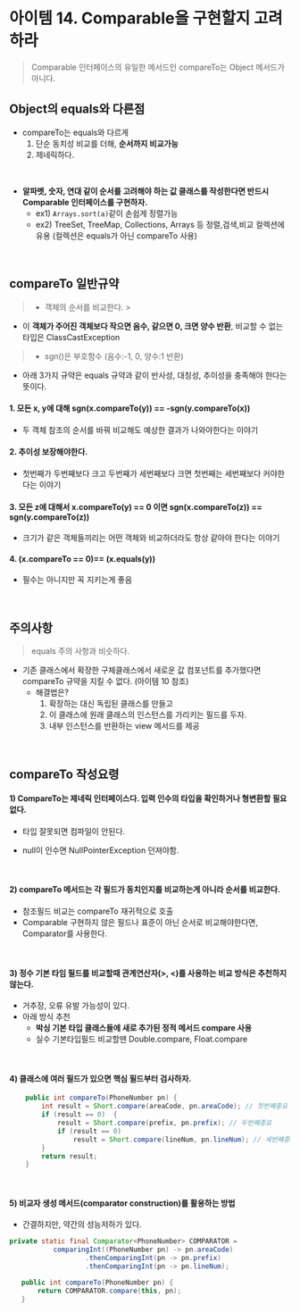 # 아이템 14. Comparable을 구현할지 고려하라

> Comparable 인터페이스의 유일한 메서드인 compareTo는 Object 메서드가 아니다.

## Object의 equals와 다른점

- compareTo는 equals와 다르게
    1. 단순 동치성 비교를 더해, __순서까지 비교가능__
    2. 제네릭하다.

<br/>

- __알파벳, 숫자, 연대 같이 순서를 고려해야 하는 값 클래스를 작성한다면 반드시 Comparable 인터페이스를 구현하자.__
    - ex1) `Arrays.sort(a)`같이 손쉽게 정렬가능
    - ex2) TreeSet, TreeMap, Collections, Arrays 등 정렬,검색,비교 컬렉션에 유용 (컬렉션은 equals가 아닌 compareTo 사용)

<br/>

## compareTo 일반규약

> - 객체의 순서를 비교한다.
    >
- 이 __객체가 주어진 객체보다 작으면 음수, 같으면 0, 크면 양수 반환__, 비교할 수 없는 타입은 ClassCastException

> - sgn()은 부호함수 (음수:-1, 0, 양수:1 반환)

- 아래 3가지 규약은 equals 규약과 같이 반사성, 대칭성, 추이성을 충족해야 한다는 뜻이다.

#### 1. 모든 x, y에 대해 sgn(x.compareTo(y)) == -sgn(y.compareTo(x))

- 두 객체 참조의 순서를 바꿔 비교해도 예상한 결과가 나와야한다는 이야기

#### 2. 추이성 보장해야한다.

- 첫번째가 두번째보다 크고 두번째가 세번째보다 크면 첫번째는 세번째보다 커야한다는 이야기

#### 3. 모든 z에 대해서 x.compareTo(y) == 0 이면 sgn(x.compareTo(z)) == sgn(y.compareTo(z))

- 크기가 같은 객체들끼리는 어떤 객체와 비교하더라도 항상 같아야 한다는 이야기

#### 4. (x.compareTo == 0)== (x.equals(y))

- 필수는 아니지만 꼭 지키는게 좋음

<br/>

## 주의사항

> equals 주의 사항과 비슷하다.

- 기존 클래스에서 확장한 구체클래스에서 새로운 값 컴포넌트를 추가했다면 compareTo 규약을 지킬 수 없다. (아이템 10 참조)
    - 해결법은?
        1. 확장하는 대신 독립된 클래스를 만들고
        2. 이 클래스에 원래 클래스의 인스턴스를 가리키는 필드를 두자.
        3. 내부 인스턴스를 반환하는 view 메서드를 제공

<br/>

## compareTo 작성요령

#### 1) CompareTo는 제네릭 인터페이스다. 입력 인수의 타입을 확인하거나 형변환할 필요없다.

- 타입 잘못되면 컴파일이 안된다.

- null이 인수면 NullPointerException 던져야함.

<br/>

#### 2) compareTo 메서드는 각 필드가 동치인지를 비교하는게 아니라 순서를 비교한다.

- 참조필드 비교는 compareTo 재귀적으로 호출
- Comparable 구현하지 않은 필드나 표준이 아닌 순서로 비교해야한다면, Comparator를 사용한다.

<br/>

#### 3) 정수 기본 타임 필드를 비교할때 관계연산자(>, <)를 사용하는 비교 방식은 추천하지 않는다.

- 거추장, 오류 유발 가능성이 있다.
- 아래 방식 추천
    - __박싱 기본 타입 클래스들에 새로 추가된 정적 메서드 compare 사용__
    - 실수 기본타입필드 비교할땐 Double.compare, Float.compare

<br/>

#### 4) 클래스에 여러 필드가 있으면 핵심 필드부터 검사하자.

```java
    public int compareTo(PhoneNumber pn) {
        int result = Short.compare(areaCode, pn.areaCode); // 첫번째중요
        if (result == 0)  {
            result = Short.compare(prefix, pn.prefix); // 두번째중요
            if (result == 0)
                result = Short.compare(lineNum, pn.lineNum); // 세번째중요
        }
        return result;
    }
```

<br/>

#### 5) 비교자 생성 메서드(comparator construction)를 활용하는 방법

- 간결하지만, 약간의 성능저하가 있다.

```java
private static final Comparator<PhoneNumber> COMPARATOR =
           comparingInt((PhoneNumber pn) -> pn.areaCode)
                   .thenComparingInt(pn -> pn.prefix)
                   .thenComparingInt(pn -> pn.lineNum);

   public int compareTo(PhoneNumber pn) {
       return COMPARATOR.compare(this, pn);
   }
```
